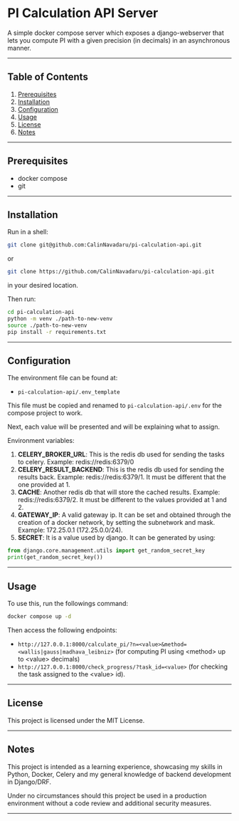 # PI Calculation API Server

A simple docker compose server which exposes a django-webserver that lets you compute PI with a 
given precision (in decimals) in an asynchronous manner.

--- 

## Table of Contents

1. [Prerequisites](#prerequisites)
2. [Installation](#installation)
3. [Configuration](#configuration)
4. [Usage](#usage)
6. [License](#license)
7. [Notes](#notes)

---

## Prerequisites

* docker compose
* git

---

## Installation

Run in a shell:
```bash
git clone git@github.com:CalinNavadaru/pi-calculation-api.git
```
or
```bash
git clone https://github.com/CalinNavadaru/pi-calculation-api.git
```
in your desired location.

Then run:
```bash
cd pi-calculation-api
python -m venv ./path-to-new-venv
source ./path-to-new-venv
pip install -r requirements.txt
```

---

## Configuration

The environment file can be found at:
  - ```pi-calculation-api/.env_template```

This file must be copied and renamed to ```pi-calculation-api/.env``` for the compose project to work.

Next, each value will be presented and will be explaining what to assign.

Environment variables:
1. **CELERY_BROKER_URL**: This is the redis db used for sending the tasks to celery. Example: redis://redis:6379/0
2. **CELERY_RESULT_BACKEND**: This is the redis db used for sending the results back. Example: redis://redis:6379/1. It must be different that the one provided at 1.
3. **CACHE**: Another redis db that will store the cached results. Example: redis://redis:6379/2. It must be different to the values provided at 1 and 2.
4. **GATEWAY_IP**: A valid gateway ip. It can be set and obtained through the creation of a docker network, by setting the subnetwork and mask. Example: 172.25.0.1 (172.25.0.0/24).
5. **SECRET**: It is a value used by django. It can be generated by using:
```python
from django.core.management.utils import get_random_secret_key  
print(get_random_secret_key())
```
---

## Usage

To use this, run the followings command:
```bash
docker compose up -d
```

Then access the following endpoints: 
- ```http://127.0.0.1:8000/calculate_pi/?n=<value>&method=<wallis|gauss|madhava_leibniz>``` (for computing PI using \<method\> up to \<value\> decimals)
- ```http://127.0.0.1:8000/check_progress/?task_id=<value>``` (for checking the task assigned to the \<value> id).

--- 

## License

This project is licensed under the MIT License.

---

## Notes

This project is intended as a learning experience, showcasing my skills in Python, Docker, Celery 
and my general knowledge of backend development in Django/DRF.

Under no circumstances should this project be used in a production environment without a code review and additional
security measures.

---